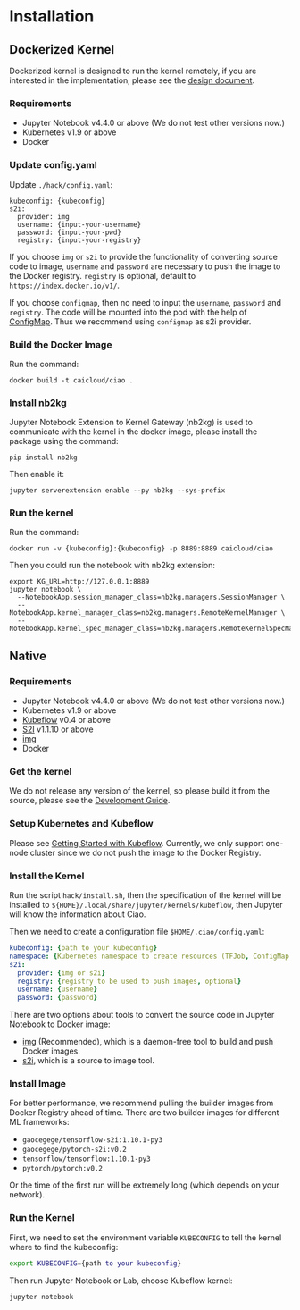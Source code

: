 # Installation

## Dockerized Kernel

Dockerized kernel is designed to run the kernel remotely, if you are interested in the implementation, please see the [design document](./design.md).

### Requirements

- Jupyter Notebook v4.4.0 or above (We do not test other versions now.)
- Kubernetes v1.9 or above
- Docker

### Update config.yaml

Update `./hack/config.yaml`:

```
kubeconfig: {kubeconfig}
s2i:
  provider: img
  username: {input-your-username}
  password: {input-your-pwd}
  registry: {input-your-registry}
```

If you choose `img` or `s2i` to provide the functionality of converting source code to image, `username` and `password` are necessary to push the image to the Docker registry. `registry` is optional, default to `https://index.docker.io/v1/`.

If you choose `configmap`, then no need to input the `username`, `password` and `registry`. The code will be mounted into the pod with the help of [ConfigMap](https://kubernetes.io/docs/tasks/configure-pod-container/configure-pod-configmap/#create-a-configmap). Thus we recommend using `configmap` as s2i provider.

### Build the Docker Image

Run the command:

```
docker build -t caicloud/ciao .
```

### Install [nb2kg](https://github.com/jupyter/nb2kg)

Jupyter Notebook Extension to Kernel Gateway (nb2kg) is used to communicate with the kernel in the docker image, please install the package using the command:

```
pip install nb2kg
```

Then enable it:

```
jupyter serverextension enable --py nb2kg --sys-prefix
```

### Run the kernel

Run the command:

```
docker run -v {kubeconfig}:{kubeconfig} -p 8889:8889 caicloud/ciao
```

Then you could run the notebook with nb2kg extension:

```
export KG_URL=http://127.0.0.1:8889
jupyter notebook \
  --NotebookApp.session_manager_class=nb2kg.managers.SessionManager \
  --NotebookApp.kernel_manager_class=nb2kg.managers.RemoteKernelManager \
  --NotebookApp.kernel_spec_manager_class=nb2kg.managers.RemoteKernelSpecManager
```

## Native

### Requirements

- Jupyter Notebook v4.4.0 or above (We do not test other versions now.)
- Kubernetes v1.9 or above
- [Kubeflow](https://www.kubeflow.org/) v0.4 or above
- [S2I](https://github.com/openshift/source-to-image) v1.1.10 or above
- [img](https://github.com/genuinetools/img)
- Docker

### Get the kernel

We do not release any version of the kernel, so please build it from the source, please see the [Development Guide](./development.md).

### Setup Kubernetes and Kubeflow

Please see [Getting Started with Kubeflow](https://www.kubeflow.org/docs/started/getting-started/). Currently, we only support one-node cluster since we do not push the image to the Docker Registry.

### Install the Kernel

Run the script `hack/install.sh`, then the specification of the kernel will be installed to `${HOME}/.local/share/jupyter/kernels/kubeflow`, then Jupyter will know the information about Ciao.

Then we need to create a configuration file `$HOME/.ciao/config.yaml`:

```yaml
kubeconfig: {path to your kubeconfig}
namespace: {Kubernetes namespace to create resources (TFJob, ConfigMap and so on), please make sure that the namespace exists in Kubernetes}
s2i:
  provider: {img or s2i}
  registry: {registry to be used to push images, optional}
  username: {username}
  password: {password}
```

There are two options about tools to convert the source code in Jupyter Notebook to Docker image:

- [img](https://github.com/genuinetools/img) (Recommended), which is a daemon-free tool to build and push Docker images.
- [s2i](https://github.com/openshift/source-to-image), which is a source to image tool.

### Install Image

For better performance, we recommend pulling the builder images from Docker Registry ahead of time. There are two builder images for different ML frameworks:

- `gaocegege/tensorflow-s2i:1.10.1-py3`
- `gaocegege/pytorch-s2i:v0.2`
- `tensorflow/tensorflow:1.10.1-py3`
- `pytorch/pytorch:v0.2`

Or the time of the first run will be extremely long (which depends on your network).

### Run the Kernel

First, we need to set the environment variable `KUBECONFIG` to tell the kernel where to find the kubeconfig:

```bash
export KUBECONFIG={path to your kubeconfig}
```

Then run Jupyter Notebook or Lab, choose Kubeflow kernel:

```
jupyter notebook
```
